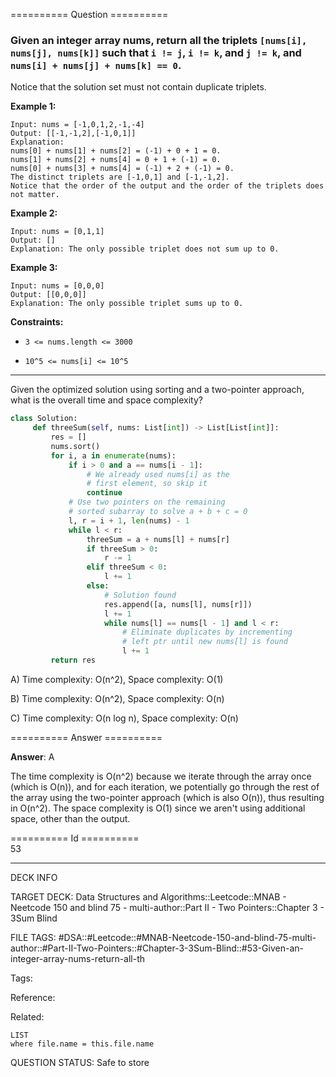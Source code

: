 ========== Question ==========  

### Given an integer array nums, return all the triplets `[nums[i], nums[j], nums[k]]` such that `i != j`, `i != k`, and `j != k`, and `nums[i] + nums[j] + nums[k] == 0`.

Notice that the solution set must not contain duplicate triplets.

**Example 1:**

```
Input: nums = [-1,0,1,2,-1,-4]
Output: [[-1,-1,2],[-1,0,1]]
Explanation:
nums[0] + nums[1] + nums[2] = (-1) + 0 + 1 = 0.
nums[1] + nums[2] + nums[4] = 0 + 1 + (-1) = 0.
nums[0] + nums[3] + nums[4] = (-1) + 2 + (-1) = 0.
The distinct triplets are [-1,0,1] and [-1,-1,2].
Notice that the order of the output and the order of the triplets does not matter.
```

**Example 2:**

```
Input: nums = [0,1,1]
Output: []
Explanation: The only possible triplet does not sum up to 0.
```

**Example 3:**

```
Input: nums = [0,0,0]
Output: [[0,0,0]]
Explanation: The only possible triplet sums up to 0.
```

**Constraints:**

- `3 <= nums.length <= 3000`

- `10^5 <= nums[i] <= 10^5`

---

Given the optimized solution using sorting and a two-pointer approach, what is
the overall time and space complexity?

```python
class Solution:
     def threeSum(self, nums: List[int]) -> List[List[int]]:
         res = []
         nums.sort()
         for i, a in enumerate(nums):
             if i > 0 and a == nums[i - 1]:
                 # We already used nums[i] as the
                 # first element, so skip it
                 continue
             # Use two pointers on the remaining
             # sorted subarray to solve a + b + c = 0
             l, r = i + 1, len(nums) - 1
             while l < r:
                 threeSum = a + nums[l] + nums[r]
                 if threeSum > 0:
                     r -= 1
                 elif threeSum < 0:
                     l += 1
                 else:
                     # Solution found
                     res.append([a, nums[l], nums[r]])
                     l += 1
                     while nums[l] == nums[l - 1] and l < r:
                         # Eliminate duplicates by incrementing
                         # left ptr until new nums[l] is found
                         l += 1
         return res
```

A) Time complexity: O(n^2), Space complexity: O(1)

B) Time complexity: O(n^2), Space complexity: O(n)

C) Time complexity: O(n log n), Space complexity: O(n)  

========== Answer ==========  

**Answer**: A

The time complexity is O(n^2) because we iterate through the array once (which
is O(n)), and for each iteration, we potentially go through the rest of the
array using the two-pointer approach (which is also O(n)), thus resulting in
O(n^2). The space complexity is O(1) since we aren't using additional space,
other than the output.

========== Id ==========  
53

---

DECK INFO

TARGET DECK: Data Structures and Algorithms::Leetcode::MNAB - Neetcode 150 and blind 75 - multi-author::Part II - Two Pointers::Chapter 3 - 3Sum Blind

FILE TAGS: #DSA::#Leetcode::#MNAB-Neetcode-150-and-blind-75-multi-author::#Part-II-Two-Pointers::#Chapter-3-3Sum-Blind::#53-Given-an-integer-array-nums-return-all-th

Tags:

Reference:

Related:

```dataview
LIST
where file.name = this.file.name
```
QUESTION STATUS: Safe to store
